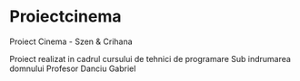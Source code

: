 # Proiectcinema
Proiect Cinema - Szen &amp; Crihana

Proiect realizat in cadrul cursului de tehnici de programare
Sub indrumarea domnului Profesor Danciu Gabriel
